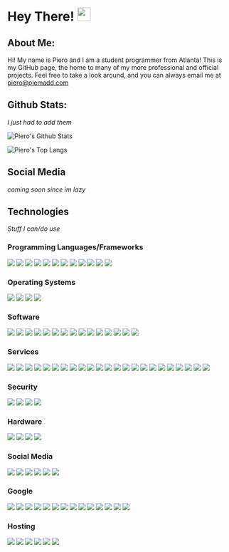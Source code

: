 # Hey There! <img src="https://raw.githubusercontent.com/MartinHeinz/MartinHeinz/master/wave.gif" width="30px">

## About Me: 
Hi! My name is Piero and I am a student programmer from Atlanta! This is my GitHub page, the home to many of my more professional and official projects. Feel free to take a look around, and you can always email me at [piero@piemadd.com](mailto:piero@piemadd.com)

## Github Stats:
*I just had to add them*

![Piero's Github Stats](https://github-readme-stats.vercel.app/api?username=pieromqwerty&show_icons=true&theme=dark)

![Piero's Top Langs](https://github-readme-stats.vercel.app/api/top-langs/?username=pieromqwerty)

## Social Media
*coming soon since im lazy*

## Technologies
*Stuff I can/do use*

### Programming Languages/Frameworks
![](https://img.shields.io/badge/C++-Language-informational?style=flat&logo=c++&logoColor=white&color=cc443f)
![](https://img.shields.io/badge/CSS3-Language-informational?style=flat&logo=css3&logoColor=white&color=cc443f)
![](https://img.shields.io/badge/Flask-Framework-informational?style=flat&logo=flask&logoColor=white&color=cc443f)
![](https://img.shields.io/badge/HTML5-Language-informational?style=flat&logo=html5&logoColor=white&color=cc443f)
![](https://img.shields.io/badge/JS-Language-informational?style=flat&logo=javascript&logoColor=white&color=cc443f)
![](https://img.shields.io/badge/Jekyll-Framework-informational?style=flat&logo=jekyll&logoColor=white&color=cc443f)
![](https://img.shields.io/badge/MarkDown-Language-informational?style=flat&logo=markdown&logoColor=white&color=cc443f)
![](https://img.shields.io/badge/Node.js-Language-informational?style=flat&logo=node.js&logoColor=white&color=cc443f)
![](https://img.shields.io/badge/OpenSourceInitiative-Framework-informational?style=flat&logo=opensourceinitiative&logoColor=white&color=cc443f)
![](https://img.shields.io/badge/Python-Language-informational?style=flat&logo=python&logoColor=white&color=cc443f)
![](https://img.shields.io/badge/PyTorch-Framework-informational?style=flat&logo=pytorch&logoColor=white&color=cc443f)
![](https://img.shields.io/badge/Rust-Language-informational?style=flat&logo=rust&logoColor=white&color=cc443f)

### Operating Systems
![](https://img.shields.io/badge/Debian-OS-informational?style=flat&logo=debian&logoColor=white&color=cc8f3f)
![](https://img.shields.io/badge/Linux-OS-informational?style=flat&logo=linux&logoColor=white&color=cc8f3f)
![](https://img.shields.io/badge/Ubuntu-OS-informational?style=flat&logo=ubuntu&logoColor=white&color=cc8f3f)
![](https://img.shields.io/badge/Windows-OS-informational?style=flat&logo=windows&logoColor=white&color=cc8f3f)

### Software
![](https://img.shields.io/badge/Autodesk-Software-informational?style=flat&logo=autodesk&logoColor=white&color=dbd13d)
![](https://img.shields.io/badge/Emby-Software-informational?style=flat&logo=emby&logoColor=white&color=dbd13d)
![](https://img.shields.io/badge/Firefoxbrowser-Software-informational?style=flat&logo=firefoxbrowser&logoColor=white&color=dbd13d)
![](https://img.shields.io/badge/Git-Software-informational?style=flat&logo=git&logoColor=white&color=dbd13d)
![](https://img.shields.io/badge/GNU-Software-informational?style=flat&logo=gnu&logoColor=white&color=dbd13d)
![](https://img.shields.io/badge/GNUBash-Software-informational?style=flat&logo=gnubash&logoColor=white&color=dbd13d)
![](https://img.shields.io/badge/LibreOffice-Software-informational?style=flat&logo=libreoffice&logoColor=white&color=dbd13d)
![](https://img.shields.io/badge/Magisk-Software-informational?style=flat&logo=magisk&logoColor=white&color=dbd13d)
![](https://img.shields.io/badge/MicrosoftOffice-Software-informational?style=flat&logo=microsoftoffice&logoColor=white&color=dbd13d)
![](https://img.shields.io/badge/MojangStudios-Software-informational?style=flat&logo=mojangstudios&logoColor=white&color=dbd13d)
![](https://img.shields.io/badge/OBSStudio-Software-informational?style=flat&logo=obsstudio&logoColor=white&color=dbd13d)
![](https://img.shields.io/badge/PiHole-Software-informational?style=flat&logo=pi-hole&logoColor=white&color=dbd13d)
![](https://img.shields.io/badge/PowerShell-Software-informational?style=flat&logo=powershell&logoColor=white&color=dbd13d)
![](https://img.shields.io/badge/Tor-Software-informational?style=flat&logo=tor&logoColor=white&color=dbd13d)
![](https://img.shields.io/badge/VLC-Software-informational?style=flat&logo=vlcmediaplayer&logoColor=white&color=dbd13d)

### Services
![](https://img.shields.io/badge/BTC-Service-informational?style=flat&logo=bitcoin&logoColor=white&color=55bd15)
![](https://img.shields.io/badge/Canva-Service-informational?style=flat&logo=canva&logoColor=white&color=55bd15)
![](https://img.shields.io/badge/CS-Service-informational?style=flat&logo=counter-strike&logoColor=white&color=55bd15)
![](https://img.shields.io/badge/CreativeCommons-Service>-informational?style=flat&logo=creativecommons&logoColor=white&color=55bd15)
![](https://img.shields.io/badge/DocuSign-Service-informational?style=flat&logo=docusign&logoColor=white&color=55bd15)
![](https://img.shields.io/badge/DuckDuckGo-Service-informational?style=flat&logo=duckduckgo&logoColor=white&color=55bd15)
![](https://img.shields.io/badge/Fiverr-Service-informational?style=flat&logo=fiverr&logoColor=white&color=55bd15)
![](https://img.shields.io/badge/haveibeenpwned?-Service-informational?style=flat&logo=haveibeenpwned&logoColor=white&color=55bd15)
![](https://img.shields.io/badge/IFTTT-Service-informational?style=flat&logo=ifttt&logoColor=white&color=55bd15)
![](https://img.shields.io/badge/Imgur-Service-informational?style=flat&logo=imgur&logoColor=white&color=55bd15)
![](https://img.shields.io/badge/Mega-Service-informational?style=flat&logo=mega&logoColor=white&color=55bd15)
![](https://img.shields.io/badge/OSM-Service-informational?style=flat&logo=openstreetmap&logoColor=white&color=55bd15)
![](https://img.shields.io/badge/Pastebin-Service-informational?style=flat&logo=pastebin&logoColor=white&color=55bd15)
![](https://img.shields.io/badge/Paypal-Service-informational?style=flat&logo=paypal&logoColor=white&color=55bd15)
![](https://img.shields.io/badge/Repl.it-Service-informational?style=flat&logo=repl-dot-it&logoColor=white&color=55bd15)
![](https://img.shields.io/badge/Slack-Service-informational?style=flat&logo=slack&logoColor=white&color=55bd15)
![](https://img.shields.io/badge/Spotify-Service-informational?style=flat&logo=spotify&logoColor=white&color=55bd15)
![](https://img.shields.io/badge/Stackexchange-Service-informational?style=flat&logo=stackexchange&logoColor=white&color=55bd15)
![](https://img.shields.io/badge/Stackoverflow-Service-informational?style=flat&logo=stackoverflow&logoColor=white&color=55bd15)
![](https://img.shields.io/badge/Steam-Service-informational?style=flat&logo=steam&logoColor=white&color=55bd15)
![](https://img.shields.io/badge/SteamWorks-Service-informational?style=flat&logo=steamworks&logoColor=white&color=55bd15)
![](https://img.shields.io/badge/VirusTotal-Service-informational?style=flat&logo=virustotal&logoColor=white&color=55bd15)
![](https://img.shields.io/badge/Wordpress-Service-informational?style=flat&logo=wordpress&logoColor=white&color=55bd15)

### Security
![](https://img.shields.io/badge/Cloudflare-SecurityTool-informational?style=flat&logo=cloudflare&logoColor=white&color=157abd)
![](https://img.shields.io/badge/LetsEncrypt-SecurityTool-informational?style=flat&logo=letsencrypt&logoColor=white&color=157abd)
![](https://img.shields.io/badge/OpenSSL-SecurityTool-informational?style=flat&logo=openssl&logoColor=white&color=157abd)
![](https://img.shields.io/badge/OpenVPN-SecurityTool-informational?style=flat&logo=openvpn&logoColor=white&color=157abd)

### Hardware
![](https://img.shields.io/badge/Nvidia-Hardware-informational?style=flat&logo=nvidia&logoColor=white&color=1534bd)
![](https://img.shields.io/badge/OnePlus-Hardware-informational?style=flat&logo=oneplus&logoColor=white&color=1534bd)
![](https://img.shields.io/badge/RaspberryPI-Hardware-informational?style=flat&logo=raspberrypi&logoColor=white&color=1534bd)
![](https://img.shields.io/badge/Seagate-Hardware-informational?style=flat&logo=seagate&logoColor=white&color=1534bd)

### Social Media
![](https://img.shields.io/badge/Discord-SocialMedia-informational?style=flat&logo=discord&logoColor=white&color=6c15bd)
![](https://img.shields.io/badge/Instagram-SocialMedia-informational?style=flat&logo=instagram&logoColor=white&color=6c15bd)
![](https://img.shields.io/badge/Linkedin-SocialMedia-informational?style=flat&logo=linkedin&logoColor=white&color=6c15bd)
![](https://img.shields.io/badge/Reddit-SocialMedia-informational?style=flat&logo=reddit&logoColor=white&color=6c15bd)
![](https://img.shields.io/badge/Snapchat-SocialMedia-informational?style=flat&logo=snapchat&logoColor=white&color=6c15bd)
![](https://img.shields.io/badge/Twitter-SocialMedia-informational?style=flat&logo=twitter&logoColor=white&color=6c15bd)

### Google
![](https://img.shields.io/badge/Android-Google-informational?style=flat&logo=android&logoColor=white&color=bd1582)
![](https://img.shields.io/badge/AndroidAuto-Google-informational?style=flat&logo=androidauto&logoColor=white&color=bd1582)
![](https://img.shields.io/badge/Gmail-Google-informational?style=flat&logo=gmail&logoColor=white&color=bd1582)
![](https://img.shields.io/badge/Google-Google-informational?style=flat&logo=google&logoColor=white&color=bd1582)
![](https://img.shields.io/badge/GoogleAssistant-Google-informational?style=flat&logo=googleassistant&logoColor=white&color=bd1582)
![](https://img.shields.io/badge/GoogleCast-Google-informational?style=flat&logo=googlecast&logoColor=white&color=bd1582)
![](https://img.shields.io/badge/GoogleChrome-Google-informational?style=flat&logo=googlechrome&logoColor=white&color=bd1582)
![](https://img.shields.io/badge/GoogleDrive-Google-informational?style=flat&logo=googledrive&logoColor=white&color=bd1582)
![](https://img.shields.io/badge/GoogleMaps-Google-informational?style=flat&logo=googlemaps&logoColor=white&color=bd1582)
![](https://img.shields.io/badge/GoogleMessages-Google-informational?style=flat&logo=googlemessages&logoColor=white&color=bd1582)
![](https://img.shields.io/badge/GoogleMyBusiness-Google-informational?style=flat&logo=googlemybusiness&logoColor=white&color=bd1582)
![](https://img.shields.io/badge/GooglePay-Google-informational?style=flat&logo=googlepay&logoColor=white&color=bd1582)
![](https://img.shields.io/badge/GooglePlay-Google-informational?style=flat&logo=googleplay&logoColor=white&color=bd1582)
![](https://img.shields.io/badge/YouTube-Google-informational?style=flat&logo=youtube&logoColor=white&color=bd1582)

### Hosting
![](https://img.shields.io/badge/Apache-Hosting-informational?style=flat&logo=apache&logoColor=white&color=7289da)
![](https://img.shields.io/badge/AWS-Hosting-informational?style=flat&logo=amazonaws&logoColor=white&color=7289da)
![](https://img.shields.io/badge/Docker-Hosting-informational?style=flat&logo=docker&logoColor=white&color=7289da)
![](https://img.shields.io/badge/GoogleCloud-Hosting-informational?style=flat&logo=googlecloud&logoColor=white&color=7289da)
![](https://img.shields.io/badge/MicrosoftAzure-Hosting-informational?style=flat&logo=microsoftazure&logoColor=white&color=7289da)
![](https://img.shields.io/badge/Proxmox-Hosting-informational?style=flat&logo=proxmox&logoColor=white&color=7289da)
